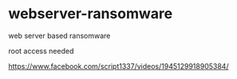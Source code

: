 # webserver-ransomware
web server based ransomware 

root access needed

https://www.facebook.com/script1337/videos/1945129918905384/
